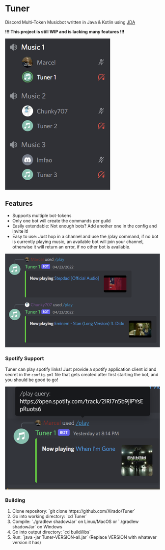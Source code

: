 ﻿# Tuner

Discord Multi-Token Musicbot written in Java & Kotlin using [JDA](https://github.com/DV8FromTheWorld/JDA)

**!!! This project is still WIP and is lacking many features !!!**

![img.png](assets/image1.png)

## Features
<ul>
  <li>Supports multiple bot-tokens</li>
  <li>Only one bot will create the commands per guild</li>
  <li>Easily extendable: Not enough bots? Add another one in the config and invite it!</li>
  <li>Easy to use: Just hop in a channel and use the /play command, if no bot is currently playing music, an available bot will join your channel, otherwise it will return an error, if no other bot is available.</li>
</ul>

![img.png](assets/image2.png)

### Spotify Support

Tuner can play spotify links! Just provide a spotify application client id and secret in the `config.yml` file that gets created after first starting the bot, and you should be good to go!

![img.png](assets/image3.png)

### Building

<ol>
  <li>Clone repository: `git clone https://github.com/Xirado/Tuner`</li>
  <li>Go into working directory: `cd Tuner`</li>
  <li>Compile: `./gradlew shadowJar` on Linux/MacOS or `.\gradlew shadowJar` on Windows</li>
  <li>Go into output directory: `cd build/libs`</li>
  <li>Run: `java -jar Tuner-VERSION-all.jar` (Replace VERSION with whatever version it has)</li>
</ol>

 
